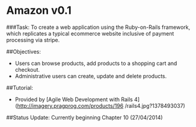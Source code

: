 # Amazon v0.1

###Task:
To create a web application using the Ruby-on-Rails framework, which replicates a typical ecommerce website inclusive of payment processing via stripe.

##Objectives:
- Users can browse products, add products to a shopping cart and checkout.
- Administrative users can create, update and delete products.

##Tutorial:
- Provided by [Agile Web Development with Rails 4](http://imagery.pragprog.com/products/196  /rails4.jpg?1378493037)


##Status Update:
Currently beginning Chapter 10 (27/04/2014)
